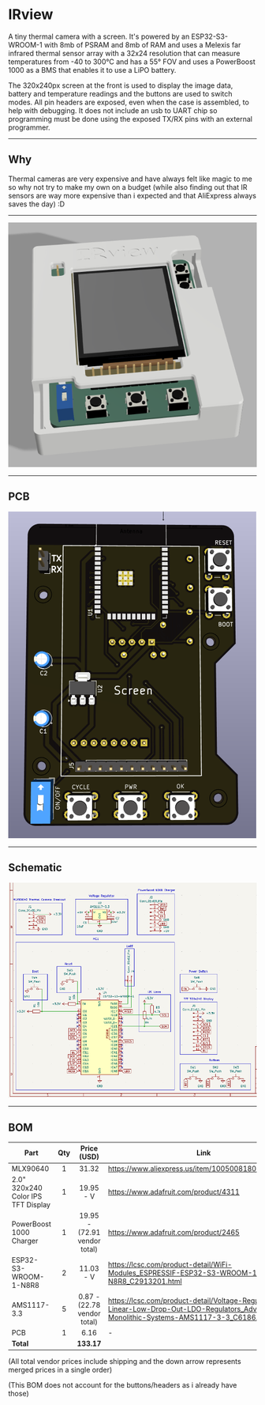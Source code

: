 # IRview

A tiny thermal camera with a screen. It's powered by an  ESP32-S3-WROOM-1 with 8mb of PSRAM and 8mb of RAM and uses a Melexis far infrared thermal sensor array with a 32x24 resolution that can measure temperatures from -40 to 300°C and has a 55° FOV and uses a PowerBoost 1000 as a BMS that enables it to use a LiPO battery.

The 320x240px screen at the front is used to display the image data, battery and temperature readings and the buttons are used to switch modes. All pin headers are exposed, even when the case is assembled, to help with debugging. It does not include an usb to UART chip so programming must be done using the exposed TX/RX pins with an external programmer.

---

## Why

Thermal cameras are very expensive and have always felt like magic to me so why not try to make my own on a budget (while also finding out that IR sensors are way more expensive than i expected and that AliExpress always saves the day) :D

---

![Final Render](images/image-9.png)

---

## PCB

![PCB](images/image-10.png)

---

## Schematic

![Schematic](images/image-12.png)

---

## BOM

| Part      | Qty | Price (USD) | Link |
| --------- | :-: | :---------: | ---- |
|  MLX90640 |  1  | 31.32 | https://www.aliexpress.us/item/1005008180135795.html |
| 2.0" 320x240 Color IPS TFT Display |  1  | 19.95 - V | https://www.adafruit.com/product/4311 |
| PowerBoost 1000 Charger |  1  | 19.95 - (72.91 vendor total) | https://www.adafruit.com/product/2465 |
| ESP32-S3-WROOM-1-N8R8 |  2  | 11.03 - V | https://lcsc.com/product-detail/WiFi-Modules_ESPRESSIF-ESP32-S3-WROOM-1-N8R8_C2913201.html |
| AMS1117-3.3 |  5  | 0.87 - (22.78 vendor total) | https://lcsc.com/product-detail/Voltage-Regulators-Linear-Low-Drop-Out-LDO-Regulators_Advanced-Monolithic-Systems-AMS1117-3-3_C6186.html |
| PCB |  1  | 6.16 | - |
| **Total** |     |  **133.17** |      |

(All total vendor prices include shipping and the down arrow represents merged prices in a single order)

(This BOM does not account for the buttons/headers as i already have those)
